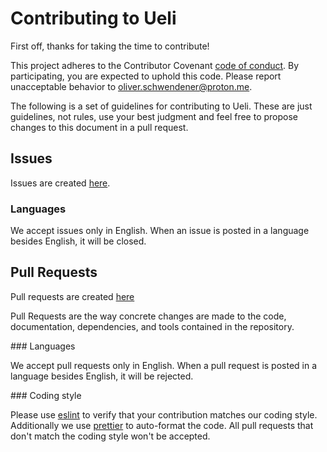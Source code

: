 # Contributing to Ueli

First off, thanks for taking the time to contribute!

This project adheres to the Contributor Covenant [code of conduct](CODE_OF_CONDUCT.md). By participating, you are expected to uphold this code. Please report unacceptable behavior to oliver.schwendener@proton.me.

The following is a set of guidelines for contributing to Ueli. These are just guidelines, not rules, use your best judgment and feel free to propose changes to this document in a pull request.

## Issues

Issues are created [here](https://github.com/oliverschwendener/ueli/issues/new).

### Languages

We accept issues only in English. When an issue is posted in a language besides English, it will be closed.

## Pull Requests

Pull requests are created [here](https://github.com/oliverschwendener/ueli/pulls)

Pull Requests are the way concrete changes are made to the code, documentation, dependencies, and tools contained in the repository.

### Languages

We accept pull requests only in English. When a pull request is posted in a language besides English, it will be rejected.

### Coding style

Please use [eslint](.eslintrc.json) to verify that your contribution matches our coding style. Additionally we use [prettier](.prettierrc) to auto-format the code. All pull requests that don't match the coding style won't be accepted.
